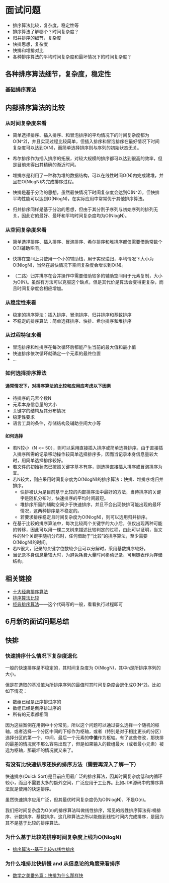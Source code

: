 # 面试问题
- 排序算法比较，复杂度，稳定性等
- 排序算法了解哪个？时间复杂度？
- 归并排序的细节，复杂度
- 快排思想，复杂度
- 快排和堆排对比
- 各种排序算法的平均时间复杂度和最坏情况下的时间复杂度？

## 各种排序算法细节，复杂度，稳定性
### [基础排序算法](https://github.com/KyelYang/c-plus-Interview-data/blob/master/01-%E7%AE%97%E6%B3%95%E9%A2%98%E7%AC%94%E8%AE%B0/02-basic_sort_algorithm/README.md)  

## 内部排序算法的比较
### 从时间复杂度来看
- 简单选择排序、插入排序、和冒泡排序的平均情况下的时间复杂度都为O(N^2)，并且实现过程比较简单，但插入排序和冒泡排序在最好情况下时间复杂度可以达到O(N)，而简单选择排序则与序列的初始状态无关。  

- 希尔排序作为插入排序的拓展，对较大规模的排序都可以达到很高的效率，但是目前未得出其精确的渐近时间。  

- 堆排序是利用了一种称为堆的数据结构，可以在线性时间O(N)内完成建堆，并且在O(NlogN)内完成排序过程。  

- 快排是基于分治的思想，虽然最快情况下时间复杂度会达到O(N^2)，但快排平均性能可以达到O(NlogN)，在实际应用中常常优于其他排序算法。  

- 归并排序同样是基于分治的思想，但由于其分割子序列与初始序列的排列无关，因此它的最好、最坏和平均时间复杂度均为O(NlogN)。  

### 从空间复杂度来看
- 简单选择排序、插入排序、冒泡排序、希尔排序和堆排序都仅需要借助常数个O(1)辅助空间。

- 快排在空间上只使用一个小的辅助栈，用于实现递归，平均情况下大小为O(NlogN)，当然在最快情况下空间复杂度会增长到O(N)。  

- （二路）归并排序在合并操作中需要借助较多的辅助空间用于元素复制，大小为O(N)。虽然有方法可以克服这个缺点，但是其代价是算法会变得更复杂，而且时间复杂度会相应增加。

### 从稳定性来看
- 稳定的排序算法：插入排序、冒泡排序、归并排序和基数排序
- 不稳定的排序算法：简单选择排序、快排、希尔排序和堆排序  

### 从过程特征来看
- 冒泡排序和堆排序在每次循环后都能产生当前的最大值和最小值
- 快速排序依次循环就确定一个元素的最终位置
- ...

### 如何选择排序算法
#### 通常情况下，对排序算法的比较和应用应考虑以下因素
- 待排序的元素个数N
- 元素本身信息量的大小
- 关键字的结构及其分布情况
- 稳定性要求
- 语言工具的条件，存储结构及辅助空间大小等

#### 如何选择
- 若N较小（N <= 50），则可以采用直接插入排序或简单选择排序。由于直接插入排序所需的记录移动操作较简单选择排序多，因而当记录本身信息量较大时，用简单选择排序较好。
- 若文件的初始状态已按照关键字基本有序，则选择直接插入排序或冒泡排序为宜。  
- 若N较大，则应采用时间复杂度为O(NlogN)的排序算法：快排、堆排序或归并排序。
  - 快排被认为是目前基于比较的内部排序法中最好的方法，当待排序的关键字是随机分布时，快速排序的平均时间最短。
  - 堆排序所需的辅助空间少于快速排序，并且不会出现快排可能出现的最坏情况，这两种排序是不稳定的。
  - 若要求排序稳定且时间复杂度为O(NlogN)，则可以选用归并排序。
- 在基于比较的排序算法中，每次比较两个关键字的大小后，仅仅出现两种可能的转移，因此可以用一棵二叉树来描述比较判定的过程，由此可以证明，当文件的N个关键字随机分布时，任何借助于“比较”的排序算法，至少需要O(NlogN)的时间。  
- 若N很大，记录的关键字位数较少且可以分解时，采用基数排序较好。  
- 当记录本身信息量较大时，为避免耗费大量时间移动记录，可用链表作为存储结构。  

## 相关链接
- [十大经典排序算法](https://www.cnblogs.com/onepixel/p/7674659.html)
- [排序算法比较](https://troywu0.gitbooks.io/spark/content/%E6%8E%92%E5%BA%8F%E7%AE%97%E6%B3%95%E6%AF%94%E8%BE%83.html)
- [经典排序算法](https://www.cnblogs.com/kkun/archive/2011/11/23/2260312.html)——这个代码写的一般，看看执行过程即可


## 6月新的面试问题总结
## 快排
### 快速排序什么情况下复杂度退化
一般的快速排序是不稳定的，其时间复杂度为 O(NlogN)，其中n是所排序序列的大小。  

但是在选取的基准值为所排序序列的最值时其时间复杂度会退化成O(N^2)。比如如下情况：  

- 数组已经是正序排过序的
- 数组已经是倒序排过序的
- 所有的元素都相同

因为这些案例在用例中十分常见，所以这个问题可以通过要么选择一个随机的枢轴，或者选择一个分区中间的下标作为枢轴，或者（特别是对于相比更长的分区）选择分区的第一个、中间、最后一个元素的**中值**作为枢轴。有了这些修改，那快排的最差的情况就不那么容易出现了，但是如果输入的数组最大（或者最小元素）被选为枢轴，那最坏的情况就又来了。  

### 有没有比快速排序还快的排序方法（需要再深入了解一下）
快速排序(Quick Sort)是目前应用最广泛的排序算法，因其时间复杂度低和内循环较小，而且不需要太多的额外空间，广泛应用于工业界。比如JDK源码中的排序算法就是使用的快速排序。  

虽然快速排序应用广泛，但其最优时间复杂度仍为O(NlogN)，不是O(n)。  

我们把时间复杂度为O(n)的排序算法叫做线性排序，常见的线性排序算法有:桶排序、计数排序、基数排序。这几种算法之所以能做到线性时间内完成排序，是因为其不是基于比较的排序算法。

### 为什么基于比较的排序时间复杂度上线为O(NlogN)
- [排序算法--基于比较vs线性排序](http://wfwei.github.io/posts/sort/)
### 为什么堆排比快排慢 and 从信息论的角度来看排序
- [数学之美番外篇：快排为什么那样快](http://mindhacks.cn/2008/06/13/why-is-quicksort-so-quick/)
